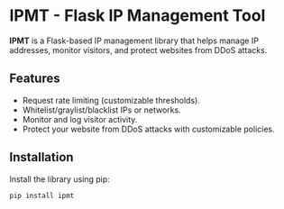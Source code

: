 # IPMT - Flask IP Management Tool

**IPMT** is a Flask-based IP management library that helps manage IP addresses, monitor visitors, and protect websites from DDoS attacks.

## Features
- Request rate limiting (customizable thresholds).
- Whitelist/graylist/blacklist IPs or networks.
- Monitor and log visitor activity.
- Protect your website from DDoS attacks with customizable policies.

## Installation

Install the library using pip:

```bash
pip install ipmt

